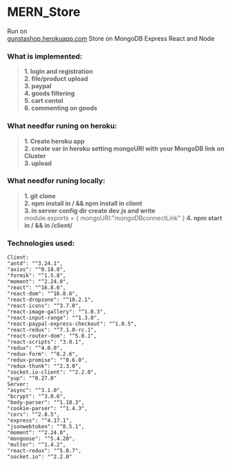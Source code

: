 # MERN_Store 
Run on  
[gunstashop.herokuapp.com](https://gunstashop.herokuapp.com/)
Store on MongoDB Express React and Node 
### What is implemented:
>**1. login and registration**  
>**2. file/product upload**  
>**3. paypal**  
>**4. goods filtering**  
>**5. cart contol**  
>**6. commenting on goods**

### What needfor runing on heroku:
>**1. Create heroku app**  
>**2. create var in heroku setting mongoURI with your MongoDB link on Cluster**  
>**3. upload**  

### What needfor runing locally:
>**1. git clone**  
>**2. npm install in / && npm install in client**  
>**3. in server config dir create dev.js and write**  
module.exports = {
  mongoURI:"mongoDBconnectLink"
}
>**4. npm start in / && in /client/**  
 
### Technologies used:
    Client:
    "antd": "^3.24.1",
    "axios": "^0.18.0",
    "formik": "^1.5.8",
    "moment": "^2.24.0",
    "react": "^16.8.6",
    "react-dom": "^16.8.6",
    "react-dropzone": "^10.2.1",
    "react-icons": "^3.7.0",
    "react-image-gallery": "^1.0.3",
    "react-input-range": "^1.3.0",
    "react-paypal-express-checkout": "^1.0.5",
    "react-redux": "^7.1.0-rc.1",
    "react-router-dom": "^5.0.1",
    "react-scripts": "3.0.1",
    "redux": "^4.0.0",
    "redux-form": "^8.2.6",
    "redux-promise": "^0.6.0",
    "redux-thunk": "^2.3.0",
    "socket.io-client": "^2.2.0",
    "yup": "^0.27.0"
    Server:
    "async": "^3.1.0",
    "bcrypt": "^3.0.6",
    "body-parser": "^1.18.3",
    "cookie-parser": "^1.4.3",
    "cors": "^2.8.5",
    "express": "^4.17.1",
    "jsonwebtoken": "^8.5.1",
    "moment": "^2.24.0",
    "mongoose": "^5.4.20",
    "multer": "^1.4.2",
    "react-redux": "^5.0.7",
    "socket.io": "^2.2.0"



